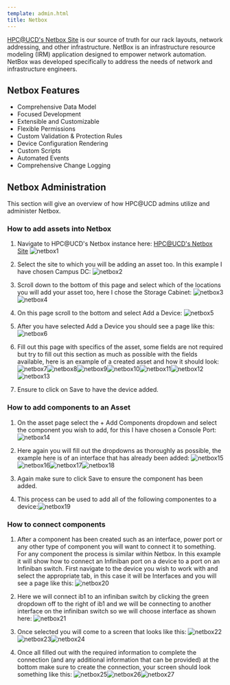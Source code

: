 ```yaml
---
template: admin.html
title: Netbox
---
```


[HPC@UCD's Netbox Site](https://netbox.hpc.ucdavis.edu/dcim/sites/) is our source of truth for our rack layouts, network
addressing, and other infrastructure. NetBox is an infrastructure resource modeling (IRM) application designed to
empower network automation. NetBox was developed specifically to address the needs of network and infrastructure
engineers.

## Netbox Features

-   Comprehensive Data Model
-   Focused Development
-   Extensible and Customizable
-   Flexible Permissions
-   Custom Validation & Protection Rules
-   Device Configuration Rendering
-   Custom Scripts
-   Automated Events
-   Comprehensive Change Logging

## Netbox Administration

This section will give an overview of how HPC@UCD admins utilize and administer Netbox.

### How to add assets into Netbox

1. Navigate to HPC@UCD's Netbox instance here: [HPC@UCD's Netbox Site](https://netbox.hpc.ucdavis.edu/dcim/sites/)
   ![netbox1](../img/netbox1.jpeg)

2. Select the site to which you will be adding an asset too. In this example I have chosen Campus DC:
   ![netbox2](../img/netbox2.jpeg)

3. Scroll down to the bottom of this page and select which of the locations you will add your asset too, here I chose
   the Storage Cabinet: ![netbox3](../img/netbox3.jpeg) ![netbox4](../img/netbox4.jpeg)

4. On this page scroll to the bottom and select Add a Device: ![netbox5](../img/netbox5.jpeg)

5. After you have selected Add a Device you should see a page like this: ![netbox6](../img/netbox6.jpeg)

6. Fill out this page with specifics of the asset, some fields are not required but try to fill out this section as much
   as possible with the fields available, here is an example of a created asset and how it should look:
   ![netbox7](../img/netbox7.jpeg)![netbox8](../img/netbox8.jpeg)![netbox9](../img/netbox9.jpeg)![netbox10](../img/netbox10.jpeg)![netbox11](../img/netbox11.jpeg)![netbox12](../img/netbox12.jpeg)![netbox13](../img/netbox13.jpeg)

7. Ensure to click on Save to have the device added.

### How to add components to an Asset

1. On the asset page select the + Add Components dropdown and select the component you wish to add, for this I have
   chosen a Console Port: ![netbox14](../img/netbox14.jpeg)

2. Here again you will fill out the dropdowns as thoroughly as possible, the example here is of an interface that has
   already been added:
   ![netbox15](../img/netbox15.jpeg)![netbox16](../img/netbox16.jpeg)![netbox17](../img/netbox17.jpeg)![netbox18](../img/netbox18.jpeg)

3. Again make sure to click Save to ensure the component has been added.

4. This process can be used to add all of the following componentes to a device:![netbox19](../img/netbox19.jpeg)

### How to connect components

1. After a component has been created such as an interface, power port or any other type of component you will want to
   connect it to something. For any component the process is similar within Netbox. In this example it will show how to
   connect an Infiniban port on a device to a port on an Infiniban switch. First navigate to the device you wish to work
   with and select the appropriate tab, in this case it will be Interfaces and you will see a page like this:
   ![netbox20](../img/netbox20.jpeg)

2. Here we will connect ib1 to an infiniban switch by clicking the green dropdown off to the right of ib1 and we will be
   connecting to another interface on the infiniban switch so we will choose interface as shown here:
   ![netbox21](../img/netbox21.jpeg)

3. Once selected you will come to a screen that looks like this:
   ![netbox22](../img/netbox22.jpeg)![netbox23](../img/netbox23.jpeg)![netbox24](../img/netbox24.jpeg)

4. Once all filled out with the required information to complete the connection (and any additional information that can
   be provided) at the bottom make sure to create the connection, your screen should look something like this:
   ![netbox25](../img/netbox25.jpeg)![netbox26](../img/netbox26.jpeg)![netbox27](../img/netbox27.jpeg)
